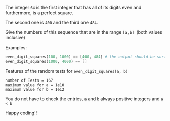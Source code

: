 The integer ```64``` is the first integer that has all of its digits even and furthermore, is a perfect square.

The second one is ```400``` and the third one ```484```.

Give the numbers of this sequence that are in the range ```[a,b] ```(both values inclusive)

Examples:
``` python
even_digit_squares(100, 1000) == [400, 484] # the output should be sorted.
even_digit_squares(1000, 4000) == []
``` 

Features of the random tests for ```even_digit_squares(a, b)```
```
number of Tests = 167
maximum value for a = 1e10
maximum value for b = 1e12
```
You do not have to check the entries, ```a``` and ```b``` always positive integers and ```a < b``` 

Happy coding!!




